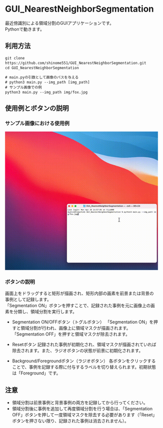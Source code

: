 # GUI_NearestNeighborSegmentation
最近傍識別による領域分割のGUIアプリケーションです。  
Pythonで動きます。

## 利用方法
```
git clone https://github.com/shinome551/GUI_NearestNeighborSegmentation.git
cd GUI_NearestNeighborSegmentation
```
```
# main.pyの引数として画像のパスを与える
# python3 main.py --img_path [img_path]
# サンプル画像での例
python3 main.py --img_path img/fox.jpg
```

## 使用例とボタンの説明
### サンプル画像における使用例
<div align="center">
    <img src="gif/usage.gif">
</div>

### ボタンの説明
画面上をドラッグすると矩形が描画され、矩形内部の画素を前景または背景の事例として記録します。  
「Segmentation ON」ボタンを押すことで、記録された事例を元に画像上の画素を分類し、領域分割を実行します。  

- Segmentation ON/OFFボタン（トグルボタン）
「Segmentation ON」を押すと領域分割が行われ、画像上に領域マスクが描画されます。「Segmentation OFF」を押すと領域マスクが除去されます。

- Resetボタン
記録された事例が初期化され、領域マスクが描画されていれば除去されます。また、ラジオボタンの状態が前景に初期化されます。

- Background/Foregroundボタン（ラジオボタン）
各ボタンをクリックすることで、事例を記録する際に付与するラベルを切り替えられます。初期状態は「Foreground」です。

## 注意
- 領域分割は前景事例と背景事例の両方を記録してから行ってください。  
- 領域分割後に事例を追加して再度領域分割を行う場合は、「Segmentation OFF」ボタンを押して一度領域マスクを除去する必要があります（「Reset」ボタンを押さない限り、記録された事例は消去されません）。

